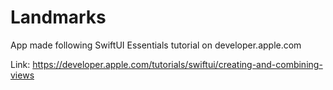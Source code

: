 # Landmarks
App made following SwiftUI Essentials tutorial on developer.apple.com

Link: https://developer.apple.com/tutorials/swiftui/creating-and-combining-views
